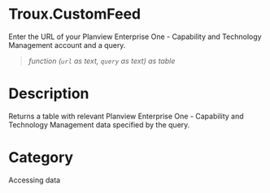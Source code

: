 # Troux.CustomFeed
Enter the URL of your Planview Enterprise One - Capability and Technology Management account and a query.
> _function (<code>url</code> as text, <code>query</code> as text) as table_

# Description 
Returns a table with relevant Planview Enterprise One - Capability and Technology Management data specified by the query.
# Category 
Accessing data
